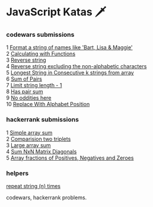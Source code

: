 # JavaScript Katas 🗡 

### codewars submissions
1 [Format a string of names like 'Bart, Lisa & Maggie'](scripts/kata1.js)  
2 [Calculating with Functions](scripts/kata2.js)  
3 [Reverse string](scripts/kata3.js)  
4 [Reverse string excluding the non-alphabetic characters](scripts/kata4.js)  
5 [Longest String in Consecutive k strings from array ](scripts/kata5.js)   
6 [Sum of Pairs](scripts/kata6.js)  
7 [Limit string length - 1](scripts/kata7.js)   
8 [Has pair sum](scripts/kata8.js)   
9 [No oddities here](scripts/kata9.js)  
10 [Replace With Alphabet Position](scripts/kata10.js)  


### hackerrank submissions 
1 [Simple array sum](scripts/hackerrank1.js)  
2 [Comparision two triplets](scripts/hackerrank2.js)  
3 [Large array sum](scripts/hackerrank3.js)   
4 [Sum NxN Matrix Diagonals](scripts/hackerank4.js)  
5 [Array fractions of Positives, Negatives and Zeroes](scripts/hackerrank5.js)  

### helpers 
[repeat string (n) times](scripts/helper1.js)

codewars, hackerrank problems.
